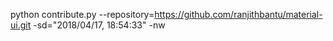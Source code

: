 python contribute.py --repository=https://github.com/ranjithbantu/material-ui.git -sd="2018/04/17, 18:54:33" -nw